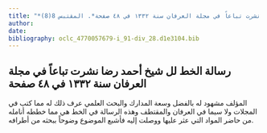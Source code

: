 ```yaml
---
title: "*مخطوطات ومطبوعات : رسالة الخط لل شيخ أحمد رضا نشرت تباعاً في مجلة العرفان سنة ١٣٣٢ في ٤٨ صفحة*. المقتبس 8(8)"
author: 
date: 
bibliography: oclc_4770057679-i_91-div_28.d1e3104.bib
---
```




##  رسالة الخط   لل  شيخ  أحمد  رضا  نشرت تباعاً في  مجلة العرفان   سنة  ١٣٣٢  في  ٤٨  صفحة 


 المؤلف مشهود له بالفضل وسعة المدارك والبحث العلمي عرف ذلك له مما كتب في   المجلات ولا سيما في العرفان والمقتطف وهذه الرسالة في الخط هي مما خططه أنامله من حاضر المواد التي عثر عليها ووصلت إليه فأشبع الموضوع وضوحاً ببحثه من أطرافه. 
